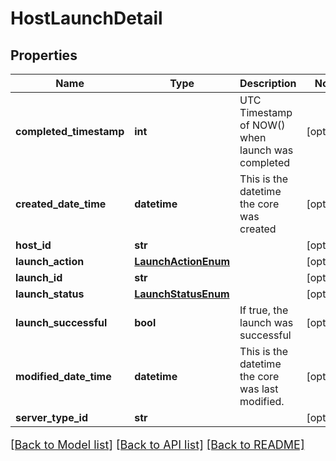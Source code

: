 # HostLaunchDetail

## Properties
Name | Type | Description | Notes
------------ | ------------- | ------------- | -------------
**completed_timestamp** | **int** | UTC Timestamp of NOW() when launch was completed | [optional] 
**created_date_time** | **datetime** | This is the datetime the core was created | [optional] 
**host_id** | **str** |  | [optional] 
**launch_action** | [**LaunchActionEnum**](LaunchActionEnum.md) |  | [optional] 
**launch_id** | **str** |  | [optional] 
**launch_status** | [**LaunchStatusEnum**](LaunchStatusEnum.md) |  | [optional] 
**launch_successful** | **bool** | If true, the launch was successful | [optional] 
**modified_date_time** | **datetime** | This is the datetime the core was last modified. | [optional] 
**server_type_id** | **str** |  | [optional] 

[[Back to Model list]](../README.md#documentation-for-models) [[Back to API list]](../README.md#documentation-for-api-endpoints) [[Back to README]](../README.md)

<style>
     p, ul, ol, li { font-size: 18px !important;}
</style>


